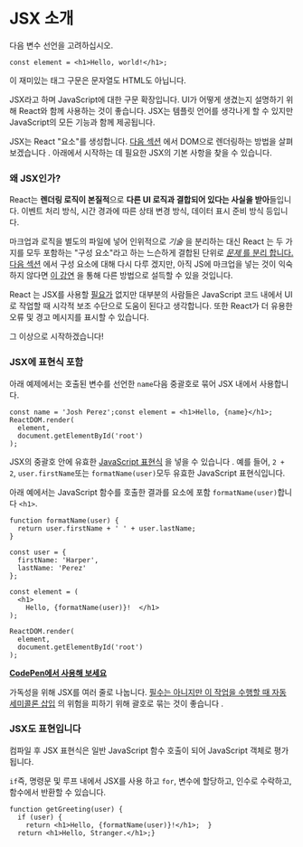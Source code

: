 # JSX 소개

다음 변수 선언을 고려하십시오.

```
const element = <h1>Hello, world!</h1>;
```

이 재미있는 태그 구문은 문자열도 HTML도 아닙니다.

JSX라고 하며 JavaScript에 대한 구문 확장입니다. UI가 어떻게 생겼는지 설명하기 위해 React와 함께 사용하는 것이 좋습니다. JSX는 템플릿 언어를 생각나게 할 수 있지만 JavaScript의 모든 기능과 함께 제공됩니다.

JSX는 React "요소"를 생성합니다. [다음 섹션](https://reactjs.org/docs/rendering-elements.html) 에서 DOM으로 렌더링하는 방법을 살펴 보겠습니다 . 아래에서 시작하는 데 필요한 JSX의 기본 사항을 찾을 수 있습니다.



### 왜 JSX인가?

React는 **렌더링 로직이 본질적**으로 **다른 UI 로직과 결합되어 있다는 사실을 받아**들입니다. 이벤트 처리 방식, 시간 경과에 따른 상태 변경 방식, 데이터 표시 준비 방식 등입니다.

마크업과 로직을 별도의 파일에 넣어 인위적으로 *기술* 을 분리하는 대신 React 는 두 가지를 모두 포함하는 "구성 요소"라고 하는 느슨하게 결합된 단위로 [*문제*](https://en.wikipedia.org/wiki/Separation_of_concerns)[ 를 분리 합니다. ](https://en.wikipedia.org/wiki/Separation_of_concerns)[다음 섹션](https://reactjs.org/docs/components-and-props.html) 에서 구성 요소에 대해 다시 다루 겠지만, 아직 JS에 마크업을 넣는 것이 익숙하지 않다면 [이 강연](https://www.youtube.com/watch?v=x7cQ3mrcKaY) 을 통해 다른 방법으로 설득할 수 있을 것입니다.

React 는 JSX를 사용할 [필요가](https://reactjs.org/docs/react-without-jsx.html) 없지만 대부분의 사람들은 JavaScript 코드 내에서 UI로 작업할 때 시각적 보조 수단으로 도움이 된다고 생각합니다. 또한 React가 더 유용한 오류 및 경고 메시지를 표시할 수 있습니다.

그 이상으로 시작하겠습니다!



### JSX에 표현식 포함

아래 예제에서는 호출된 변수를 선언한 `name`다음 중괄호로 묶어 JSX 내에서 사용합니다.

```
const name = 'Josh Perez';const element = <h1>Hello, {name}</h1>;
ReactDOM.render(
  element,
  document.getElementById('root')
);
```

JSX의 중괄호 안에 유효한 [JavaScript 표현식](https://developer.mozilla.org/en-US/docs/Web/JavaScript/Guide/Expressions_and_Operators#Expressions) 을 넣을 수 있습니다 . 예를 들어, `2 + 2`, `user.firstName`또는 `formatName(user)`모두 유효한 JavaScript 표현식입니다.

아래 예에서는 JavaScript 함수를 호출한 결과를 요소에 포함 `formatName(user)`합니다 `<h1>`.

```
function formatName(user) {
  return user.firstName + ' ' + user.lastName;
}

const user = {
  firstName: 'Harper',
  lastName: 'Perez'
};

const element = (
  <h1>
    Hello, {formatName(user)}!  </h1>
);

ReactDOM.render(
  element,
  document.getElementById('root')
);
```

**[CodePen에서 사용해 보세요](https://codepen.io/gaearon/pen/PGEjdG?editors=1010)**

가독성을 위해 JSX를 여러 줄로 나눕니다. [필수는 아니지만 이 작업을 수행할 때 자동 세미콜론 삽입](https://stackoverflow.com/q/2846283) 의 위험을 피하기 위해 괄호로 묶는 것이 좋습니다 .

### JSX도 표현입니다

컴파일 후 JSX 표현식은 일반 JavaScript 함수 호출이 되어 JavaScript 객체로 평가됩니다.

`if`즉, 명령문 및 루프 내에서 JSX를 사용 하고 `for`, 변수에 할당하고, 인수로 수락하고, 함수에서 반환할 수 있습니다.

```
function getGreeting(user) {
  if (user) {
    return <h1>Hello, {formatName(user)}!</h1>;  }
  return <h1>Hello, Stranger.</h1>;}
```

